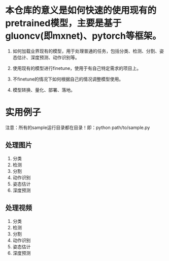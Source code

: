 # 本仓库的意义是如何快速的使用现有的pretrained模型，主要是基于gluoncv(即mxnet)、pytorch等框架。

1. 如何加载业界现有的模型，用于处理普通的任务，包括分类、检测、分割、姿态估计、深度预测、动作识别等。

2. 使用现有的模型进行finetune，使用于有自己特定需求的项目上。

3. 不finetune的情况下如何根据自己的情况调整模型使用。

4. 模型转换、量化、部署、落地。


# 实用例子

注意：所有的sample运行目录都在目录！即：python path/to/sample.py 

## 处理图片
1. 分类
2. 检测
3. 分割
4. 动作识别
5. 姿态估计
6. 深度预测

## 处理视频

1. 分类
2. 检测
3. 分割
4. 动作识别
5. 姿态估计
6. 深度预测
